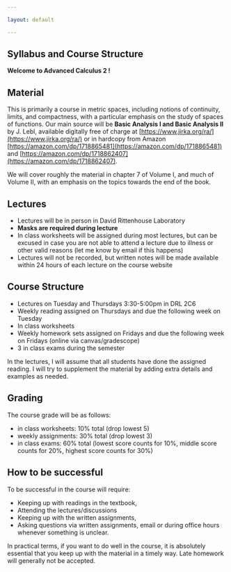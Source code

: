 ```yaml
---

layout: default

---
```



Syllabus and Course Structure
---

**Welcome to Advanced Calculus 2 !**


Material
---

This is primarily a course in metric spaces, including notions of continuity, limits, and compactness, with a particular emphasis on the study of spaces of functions.
Our main source will be **Basic Analysis I and Basic Analysis II** by J. Lebl, available digitally free of charge at [https://www.jirka.org/ra/](https://www.jirka.org/ra/) or in hardcopy from Amazon [https://amazon.com/dp/1718865481](https://amazon.com/dp/1718865481) and [https://amazon.com/dp/1718862407](https://amazon.com/dp/1718862407).

We will cover roughly the material in chapter 7 of Volume I, and much of Volume II, with an emphasis on the topics towards the end of the book.

Lectures
---

- Lectures will be in person in David Rittenhouse Laboratory
- **Masks are required during lecture**
- In class worksheets will be assigned during most lectures, but can be excused in case you are not able to attend a lecture due to illness or other valid reasons (let me know by email if this happens)
- Lectures will not be recorded, but written notes will be made available within 24 hours of each lecture on the course website

Course Structure
---

- Lectures on Tuesday and Thursdays 3:30-5:00pm in DRL 2C6
- Weekly reading assigned on Thursdays and due the following week on Tuesday
- In class worksheets
- Weekly homework sets assigned on Fridays and due the following week on Fridays (online via canvas/gradescope)
- 3 in class exams during the semester

In the lectures, I will assume that all students have done the assigned reading. I will try to supplement the material by adding extra details and examples as needed.

Grading
---

The course grade will be as follows:

- in class worksheets: 10% total (drop lowest 5)
- weekly assignments: 30% total (drop lowest 3)
- in class exams: 60% total (lowest score counts for 10%, middle score counts for 20%, highest score counts for 30%)

How to be successful
---

To be successful in the course will require:

- Keeping up with readings in the textbook,
- Attending the lectures/discussions
- Keeping up with the written assignments,
- Asking questions via written assignments, email or during office hours whenever something is unclear.

In practical terms, if you want to do well in the course, it is absolutely essential that you keep up with the material in a timely way. Late homework will generally not be accepted.
